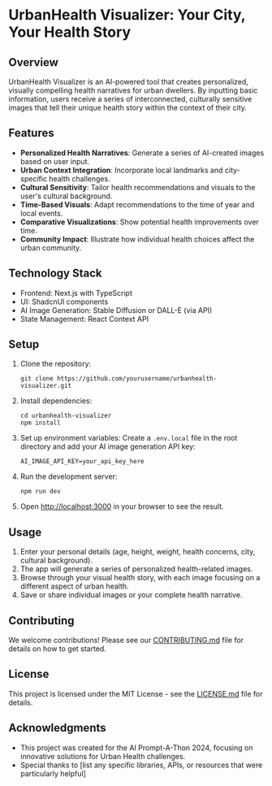 # UrbanHealth Visualizer: Your City, Your Health Story

## Overview

UrbanHealth Visualizer is an AI-powered tool that creates personalized, visually compelling health narratives for urban dwellers. By inputting basic information, users receive a series of interconnected, culturally sensitive images that tell their unique health story within the context of their city.

## Features

- **Personalized Health Narratives**: Generate a series of AI-created images based on user input.
- **Urban Context Integration**: Incorporate local landmarks and city-specific health challenges.
- **Cultural Sensitivity**: Tailor health recommendations and visuals to the user's cultural background.
- **Time-Based Visuals**: Adapt recommendations to the time of year and local events.
- **Comparative Visualizations**: Show potential health improvements over time.
- **Community Impact**: Illustrate how individual health choices affect the urban community.

## Technology Stack

- Frontend: Next.js with TypeScript
- UI: ShadcnUI components
- AI Image Generation: Stable Diffusion or DALL-E (via API)
- State Management: React Context API

## Setup

1. Clone the repository:
   ```
   git clone https://github.com/yourusername/urbanhealth-visualizer.git
   ```

2. Install dependencies:
   ```
   cd urbanhealth-visualizer
   npm install
   ```

3. Set up environment variables:
   Create a `.env.local` file in the root directory and add your AI image generation API key:
   ```
   AI_IMAGE_API_KEY=your_api_key_here
   ```

4. Run the development server:
   ```
   npm run dev
   ```

5. Open [http://localhost:3000](http://localhost:3000) in your browser to see the result.

## Usage

1. Enter your personal details (age, height, weight, health concerns, city, cultural background).
2. The app will generate a series of personalized health-related images.
3. Browse through your visual health story, with each image focusing on a different aspect of urban health.
4. Save or share individual images or your complete health narrative.

## Contributing

We welcome contributions! Please see our [CONTRIBUTING.md](CONTRIBUTING.md) file for details on how to get started.

## License

This project is licensed under the MIT License - see the [LICENSE.md](LICENSE.md) file for details.

## Acknowledgments

- This project was created for the AI Prompt-A-Thon 2024, focusing on innovative solutions for Urban Health challenges.
- Special thanks to [list any specific libraries, APIs, or resources that were particularly helpful]